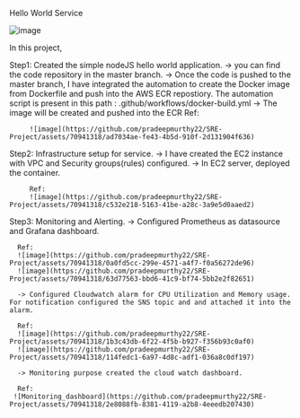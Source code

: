 Hello World Service

![image](https://github.com/pradeepmurthy22/SRE-Project/assets/70941318/b9d056f1-c564-4850-9ec5-b934fd53af4a)


In this project,

Step1: Created the simple nodeJS hello world application.
      -> you can find the code repository in the master branch.
      -> Once the code is pushed to the master branch, I have integrated the automation to create the Docker image from Dockerfile and push into the AWS ECR repostiory. The automation script is present in this path : .github/workflows/docker-build.yml
      -> The image will be created and pushed into the ECR
         Ref: 
         
         ![image](https://github.com/pradeepmurthy22/SRE-Project/assets/70941318/ad7034ae-fe43-4b5d-910f-2d131904f636)

Step2: Infrastructure setup for service.
      -> I have created the EC2 instance with VPC and Security groups(rules) configured.
      -> In EC2 server, deployed the container.
      
         Ref:
         ![image](https://github.com/pradeepmurthy22/SRE-Project/assets/70941318/c532e218-5163-41be-a28c-3a9e5d0aaed2)

Step3: Monitoring and Alerting.
      -> Configured Prometheus as datasource and Grafana dashboard.
      
      Ref:
      ![image](https://github.com/pradeepmurthy22/SRE-Project/assets/70941318/0a0fd5cc-299e-4571-a4f7-f0a56272de96)
      ![image](https://github.com/pradeepmurthy22/SRE-Project/assets/70941318/63d77563-bbd6-41c9-bf74-5bb2e2f82651)
      
      -> Configured Cloudwatch alarm for CPU Utilization and Memory usage. For notification configured the SNS topic and and attached it into the alarm.
      
      Ref:
      ![image](https://github.com/pradeepmurthy22/SRE-Project/assets/70941318/1b3c43db-6f22-4f5b-b927-f356b93c0af0)
      ![image](https://github.com/pradeepmurthy22/SRE-Project/assets/70941318/114fedc1-6a97-4d8c-adf1-036a8c0df197)

      -> Monitoring purpose created the cloud watch dashboard.
      
      Ref:
     ![Monitoring_dashboard](https://github.com/pradeepmurthy22/SRE-Project/assets/70941318/2e8088fb-8381-4119-a2b8-4eeedb207430)





